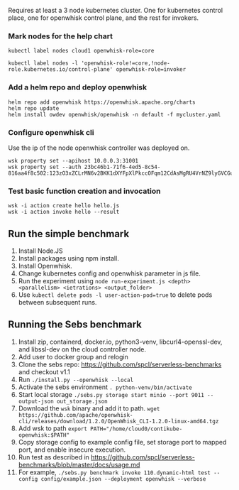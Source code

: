 Requires at least a 3 node kubernetes cluster. One for kubernetes control place, one for openwhisk control plane, and the rest for invokers.

### Mark nodes for the help chart
```
kubectl label nodes cloud1 openwhisk-role=core

kubectl label nodes -l 'openwhisk-role!=core,!node-role.kubernetes.io/control-plane' openwhisk-role=invoker
```

### Add a helm repo and deploy openwhisk
```
helm repo add openwhisk https://openwhisk.apache.org/charts
helm repo update
helm install owdev openwhisk/openwhisk -n default -f mycluster.yaml
```

### Configure openwhisk cli
Use the ip of the node openwhisk controller was deployed on.
```
wsk property set --apihost 10.0.0.3:31001
wsk property set --auth 23bc46b1-71f6-4ed5-8c54-816aa4f8c502:123zO3xZCLrMN6v2BKK1dXYFpXlPkccOFqm12CdAsMgRU4VrNZ9lyGVCGuMDGIwP
```

### Test basic function creation and invocation
```
wsk -i action create hello hello.js
wsk -i action invoke hello --result
```

## Run the simple benchmark
1. Install Node.JS
2. Install packages using npm install.
3. Install Openwhisk.
4. Change kubernetes config and openwhisk parameter in js file.
5. Run the experiment using `node run-experiment.js <depth> <parallelism> <ietrations> <output_folder>`
6. Use `kubectl delete pods -l user-action-pod=true` to delete pods between subsequent runs.

## Running the Sebs benchmark
1. Install zip, containerd, docker.io, python3-venv, libcurl4-openssl-dev, and libssl-dev on the cloud controller node.
2. Add user to docker group and relogin
3. Clone the sebs repo: https://github.com/spcl/serverless-benchmarks and checkout v1.1
4. Run `./install.py --openwhisk --local`
5. Activate the sebs environment `. python-venv/bin/activate`
6. Start local storage `./sebs.py storage start minio --port 9011 --output-json out_storage.json`
7. Download the `wsk` binary and add it to path. `wget https://github.com/apache/openwhisk-cli/releases/download/1.2.0/OpenWhisk_CLI-1.2.0-linux-amd64.tgz`
8. Add wsk to path `export PATH="/home/cloud0/contikube-openwhisk:$PATH"`
9. Copy storage config to example config file, set storage port to mapped port, and enable insecure execution.
10. Run test as described in https://github.com/spcl/serverless-benchmarks/blob/master/docs/usage.md
11. For example, `./sebs.py benchmark invoke 110.dynamic-html test --config config/example.json --deployment openwhisk --verbose`


